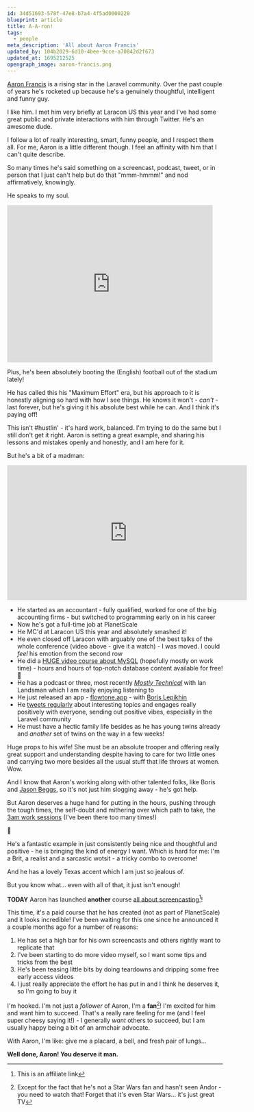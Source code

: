 ```yaml
---
id: 34d51693-578f-47e8-b7a4-4f5ad0000220
blueprint: article
title: A-A-ron!
tags:
  - people
meta_description: 'All about Aaron Francis'
updated_by: 104b2029-6d10-4bee-9cce-a70842d2f673
updated_at: 1695212525
opengraph_image: aaron-francis.png
---
```

[Aaron Francis](https://aaronfrancis.com/) is a rising star in the Laravel community. Over the past couple of years he's rocketed up because he's a genuinely thoughtful, intelligent and funny guy.

I like him. I met him very briefly at Laracon US this year and I've had some great public and private interactions with him through Twitter. He's an awesome dude.

I follow a lot of really interesting, smart, funny people, and I respect them all. For me, Aaron is a little different though. I feel an affinity with him that I can't quite describe.

So many times he's said something on a screencast, podcast, tweet, or in person that I just can't help but do that "mmm-hmmm!" and nod affirmatively, knowingly.

He speaks to my soul.

<iframe src="https://giphy.com/embed/doUu2ByZDbPYQ" width="480" height="367" frameBorder="0" class="giphy-embed" allowFullScreen></iframe>

Plus, he's been absolutely booting the (English) football out of the stadium lately!

He has called this his "Maximum Effort" era, but his approach to it is honestly aligning so hard with how I see things. He knows it won't - _can't_ - last forever, but he's giving it his absolute best while he can. And I think it's paying off!

This isn't #hustlin' - it's hard work, balanced. I'm trying to do the same but I still don't get it right. Aaron is setting a great example, and sharing his lessons and mistakes openly and honestly, and I am here for it.

But he's a bit of a madman:

<iframe width="560" height="315" src="https://www.youtube-nocookie.com/embed/2YaEtaXYVtI?si=9O4IW2IsZMCNIqc0" title="YouTube video player" frameborder="0" allow="accelerometer; autoplay; clipboard-write; encrypted-media; gyroscope; picture-in-picture; web-share" allowfullscreen></iframe>

- He started as an accountant - fully qualified, worked for one of the big accounting firms - but switched to programming early on in his career
- Now he's got a full-time job at PlanetScale
- He MC'd at Laracon US this year and absolutely smashed it!
- He even closed off Laracon with arguably one of the best talks of the whole conference (video above - give it a watch) - I was moved. I could _feel_ his emotion from the second row
- He did a [HUGE video course about MySQL](https://planetscale.com/learn/courses/mysql-for-developers/introduction/course-introduction) (hopefully mostly on work time) - hours and hours of top-notch database content available for free! 🤯
- He has a podcast or three, most recently [_Mostly Technical_](https://mostlytechnical.com/) with Ian Landsman which I am really enjoying listening to
- He just released an app - [flowtone.app](https://flowtone.app/) - with [Boris Lepikhin](https://twitter.com/lepikhinb)
- He [tweets regularly](https://twitter.com/aarondfrancis) about interesting topics and engages really positively with everyone, sending out positive vibes, especially in the Laravel community
- He must have a hectic family life besides as he has young twins already and _another_ set of twins on the way in a few weeks!

Huge props to his wife! She must be an absolute trooper and offering really great support and understanding despite having to care for two little ones and carrying two more besides all the usual stuff that life throws at women. Wow.

And I know that Aaron's working along with other talented folks, like Boris and [Jason Beggs](https://twitter.com/jasonlbeggs), so it's not just him slogging away - he's got help.

But Aaron deserves a huge hand for putting in the hours, pushing through the tough times, the self-doubt and mithering over which path to take, the [3am work sessions](https://twitter.com/aarondfrancis/status/1703497018088259999?s=20) (I've been there too many times!)

👏

He's a fantastic example in just consistently being nice and thoughtful and positive - he is bringing the kind of energy I want. Which is hard for me: I'm a Brit, a realist and a sarcastic wotsit - a tricky combo to overcome!

And he has a lovely Texas accent which I am just so jealous of.

But you know what... even with all of that, it just isn't enough!

**TODAY** Aaron has launched **another** course [all about screencasting](https://screencasting.com/friends/simon)[^1]!

This time, it's a paid course that he has created (not as part of PlanetScale) and it looks incredible! I've been waiting for this one since he announced it a couple months ago for a number of reasons:

1. He has set a high bar for his own screencasts and others rightly want to replicate that
2. I've been starting to do more video myself, so I want some tips and tricks from the best
3. He's been teasing little bits by doing teardowns and dripping some free early access videos
4. I just really appreciate the effort he has put in and I think he deserves it, so I'm going to buy it

I'm hooked. I'm not just a _follower_ of Aaron, I'm a **fan**[^2]! I'm excited for him and want him to succeed. That's a really rare feeling for me (and I feel super cheesy saying it!) - I generally _want_ others to succeed, but I am usually happy being a bit of an armchair advocate.

With Aaron, I'm like: give me a placard, a bell, and fresh pair of lungs...

**Well done, Aaron! You deserve it man.**

[^1]: This is an affiliate link
[^2]: Except for the fact that he's not a Star Wars fan and hasn't seen Andor - you need to watch that! Forget that it's even Star Wars... it's just great TV